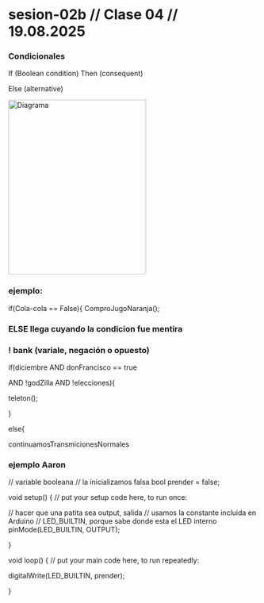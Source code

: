 # sesion-02b // Clase 04 // 19.08.2025

### Condicionales

If (Boolean condition) Then 
    (consequent)

Else 
   (alternative)


<img width="278" height="352" alt="Diagrama" src="https://github.com/user-attachments/assets/fee37e6b-e005-4189-9eb8-9c4322ce7d5c" />

### ejemplo:

if(Cola-cola == False){
 ComproJugoNaranja();

 ### ELSE llega cuyando la condicion fue mentira

 ### ! bank (variale, negación o opuesto)



if(diciembre AND donFrancisco == true

AND !godZilla AND !elecciones){

teleton();

}

else{

continuamosTransmicionesNormales

### ejemplo Aaron 

// variable booleana
// la inicializamos falsa
bool prender = false;

void setup() {
  // put your setup code here, to run once:

  // hacer que una patita sea output, salida
  // usamos la constante incluida en Arduino
  // LED_BUILTIN, porque sabe donde esta el LED interno
  pinMode(LED_BUILTIN, OUTPUT);

}

void loop() {
  // put your main code here, to run repeatedly:

  digitalWrite(LED_BUILTIN, prender);

}

